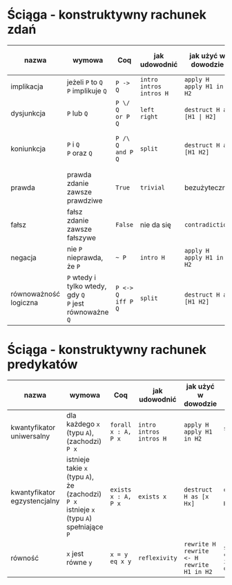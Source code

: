 # Ściąga - konstruktywny rachunek zdań

| nazwa           | wymowa             | Coq         | jak udowodnić | jak użyć w dowodzie | inne przydatne taktyki |
| --------------- | ------------------ | ----------- | ------------- | ------------------- | ---------------------- |
| implikacja      | jeżeli `P` to `Q` <br> `P` implikuje `Q` | `P -> Q` | `intro` <br> `intros` <br> `intros H` | `apply H` <br> `apply H1 in H2` | `specialize (H1 H2)` |
| dysjunkcja      | `P` lub `Q` | `P \/ Q` <br> `or P Q` | `left` <br> `right` | `destruct H as [H1 \| H2]` | `decompose [ex or and] H` |
| koniunkcja      | `P` i `Q` <br> `P` oraz `Q` | `P /\ Q` <br> `and P Q` | `split` | `destruct H as [H1 H2]` | `destruct H as (H1 & H2 & H3)` (zagnieżdżona koniunkcja) |
| prawda          | prawda <br> zdanie zawsze prawdziwe  | `True` | `trivial` | bezużyteczna | `clear H` |
| fałsz           | fałsz <br> zdanie zawsze fałszywe | `False` | nie da się | `contradiction` | `assumption` <br> `exfalso` |
| negacja         | nie `P` <br> nieprawda, że `P` | `~ P` | `intro H` | `apply H` <br> `apply H1 in H2` | `unfold not` <br> `specialize (H1 H2)` |
| równoważność logiczna | `P` wtedy i tylko wtedy, gdy `Q` <br> `P` jest równoważne `Q` | `P <-> Q` <br> `iff P Q` | `split` | `destruct H as [H1 H2]` | `unfold iff` |

# Ściąga - konstruktywny rachunek predykatów

| nazwa           | wymowa             | Coq         | jak udowodnić | jak użyć w dowodzie | inne przydatne taktyki | 
| --------------- | ------------------ | ----------- | ------------- | ------------------- | ---------------------- |
| kwantyfikator uniwersalny | dla każdego `x` (typu `A`), (zachodzi) `P x` | `forall x : A, P x` | `intro` <br> `intros` <br> `intros H` | `apply H` <br> `apply H1 in H2` | `specialize (H1 H2)` |
| kwantyfikator egzystencjalny | istnieje takie `x` (typu `A`), że (zachodzi) `P x` <br> istnieje `x` (typu `A`) spełniające `P` | `exists x : A, P x` | `exists x` | `destruct H as [x Hx]` | `decompose [ex or and] H` |
| równość         | `x` jest równe `y` | `x = y` <br> `eq x y` | `reflexivity` | `rewrite H` <br> `rewrite <- H` <br> `rewrite H1 in H2` | `subst` <br> `congruence` <br> `injection` <br> `discriminate` |